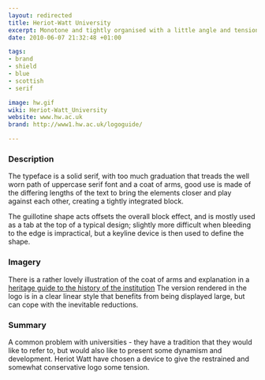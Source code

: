 ```yaml
---
layout: redirected
title: Heriot-Watt University
excerpt: Monotone and tightly organised with a little angle and tension.
date: 2010-06-07 21:32:48 +01:00

tags:
- brand
- shield
- blue
- scottish
- serif

image: hw.gif
wiki: Heriot-Watt_University
website: www.hw.ac.uk
brand: http://www1.hw.ac.uk/logoguide/

---
```


### Description

The typeface is a solid serif, with too much graduation that treads the well worn path of uppercase serif font and a coat of arms, good use is made of the differing lengths of the text to bring the elements closer and play against each other, creating a tightly integrated block.

The guillotine shape acts offsets the overall block effect, and is mostly used as a tab at the top of a typical design; slightly more difficult when bleeding to the edge is impractical, but a keyline device is then used to define the shape.

### Imagery

There is a rather lovely illustration of the coat of arms and explanation in a [heritage guide to the history of the institution](http://www.hw.ac.uk/documents/PDF/heritage-guidebook.pdf)  The version rendered in the logo is in a clear linear style that benefits from being displayed large, but can cope with the inevitable reductions.

### Summary

A common problem with universities - they have a tradition that they would like to refer to, but would also like to present some dynamism and development. Heriot Watt have chosen a device to give the restrained and somewhat conservative logo some tension.
